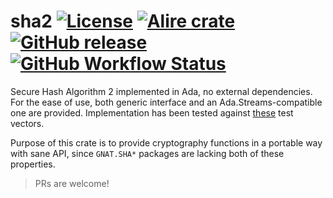 sha2 
[![License](https://img.shields.io/github/license/AntonMeep/sha2.svg?color=blue)](https://github.com/AntonMeep/sha2/blob/master/LICENSE.txt)
[![Alire crate](https://img.shields.io/endpoint?url=https://alire.ada.dev/badges/sha2.json)](https://alire.ada.dev/crates/sha2.html)
[![GitHub release](https://img.shields.io/github/release/AntonMeep/sha2.svg)](https://github.com/AntonMeep/sha2/releases/latest)
[![GitHub Workflow Status](https://img.shields.io/github/workflow/status/AntonMeep/sha2/Default)](https://github.com/AntonMeep/sha2/actions)
=======

Secure Hash Algorithm 2 implemented in Ada, no external dependencies. For the
ease of use, both generic interface and an Ada.Streams-compatible one are
provided. Implementation has been tested against [these](https://www.di-mgt.com.au/sha_testvectors.html)
test vectors.

Purpose of this crate is to provide cryptography functions in a portable way
with sane API, since `GNAT.SHA*` packages are lacking both of these properties.

> PRs are welcome!
